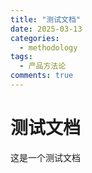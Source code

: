 ```yaml
---
title: "测试文档"
date: 2025-03-13
categories:
  - methodology
tags:
  - 产品方法论
comments: true
---
```


# 测试文档

这是一个测试文档